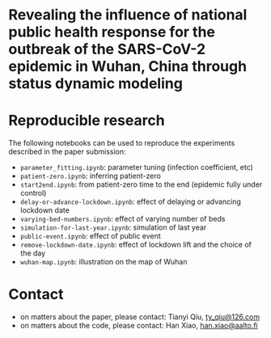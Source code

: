 # Revealing the influence of national public health response for the outbreak of the SARS-CoV-2 epidemic in Wuhan, China through status  dynamic modeling

# Reproducible research

The following notebooks can be used to reproduce the experiments described in the paper submission:

- `parameter_fitting.ipynb`: parameter tuning (infection coefficient, etc)
- `patient-zero.ipynb`: inferring patient-zero
- `start2end.ipynb`: from patient-zero time to the end (epidemic fully under control)
- `delay-or-advance-lockdown.ipynb`: effect of delaying or advancing lockdown date
- `varying-bed-numbers.ipynb`: effect of varying number of beds
- `simulation-for-last-year.ipynb`: simulation of last year
- `public-event.ipynb`:  effect of public event
- `remove-lockdown-date.ipynb`: effect of lockdown lift and  the choice of the day
- `wuhan-map.ipynb`: illustration on the map of Wuhan

# Contact

- on matters about the paper, please contact: Tianyi Qiu, ty_qiu@126.com
- on matters about the code, please contact: Han Xiao,  han.xiao@aalto.fi